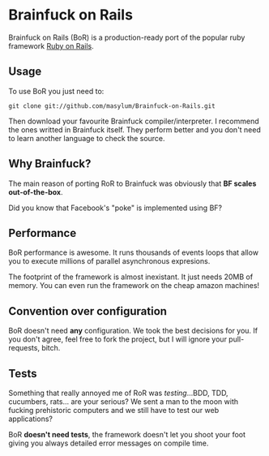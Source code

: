 # Brainfuck on Rails

Brainfuck on Rails (BoR) is a production-ready port of the popular ruby framework [Ruby on Rails](https://github.com/rails/rails).

## Usage

To use BoR you just need to:

    git clone git://github.com/masylum/Brainfuck-on-Rails.git

Then download your favourite Brainfuck compiler/interpreter. I recommend the ones writted in Brainfuck itself. They perform better and you don't need to learn another language to check the source.

## Why Brainfuck?

The main reason of porting RoR to Brainfuck was obviously that **BF scales out-of-the-box**.

Did you know that Facebook's "poke" is implemented using BF?

## Performance

BoR performance is awesome. It runs thousands of events loops that allow you to execute millions of parallel asynchronous expresions.

The footprint of the framework is almost inexistant. It just needs 20MB of memory. You can even run the framework on the cheap amazon machines!

## Convention over configuration

BoR doesn't need **any** configuration. We took the best decisions for you. If you don't agree, feel free to fork the project, but I will ignore your pull-requests, bitch.

## Tests

Something that really annoyed me of RoR was _testing_...BDD, TDD, cucumbers, rats... are your serious? We sent a man to the moon with fucking prehistoric computers and we still have to test our web applications?

BoR **doesn't need tests**, the framework doesn't let you shoot your foot giving you always detailed error messages on compile time.
